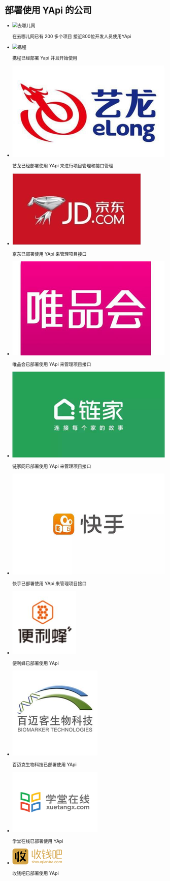 <script>
    window.onload = function(){
        var aList = $('.ydoc-nav').find('a');
        $(aList[aList.length-1]).css('display','none');
    }
</script>

# 部署使用 YApi 的公司


* ![去哪儿网](http://source.qunarzz.com/common/hf/logo.png)

    在去哪儿网已有 200 多个项目 接近800位开发人员使用YApi

* ![携程](http://www.doyoe.com/pimg/ctrip.png)

    携程已经部署 Yapi 并且开始使用

* ![艺龙](./images/elong.jpeg)

    艺龙已经部署使用 YApi 来进行项目管理和接口管理

* ![京东](./images/jd.jpeg)

    京东已部署使用 YApi 来管理项目接口

* ![唯品会](./images/vip.jpeg)

    唯品会已部署使用 YApi 来管理项目接口

* ![链家网](./images/lianjia.jpeg)

    链家网已部署使用 YApi 来管理项目接口

* ![快手](./images/kuaishou.jpeg)

    快手已部署使用 YApi 来管理项目接口

* ![便利蜂](./images/bianlif.jpeg)

    便利蜂已部署使用 YApi

* ![百迈克生物科技](./images/dbbmklogo.jpg)

    百迈克生物科技已部署使用 YApi

* ![学堂在线](./images/xuetangx.jpg)

    学堂在线已部署使用 YApi
* ![收钱吧](./images/shouqian.png)

    收钱吧已部署使用 YApi
